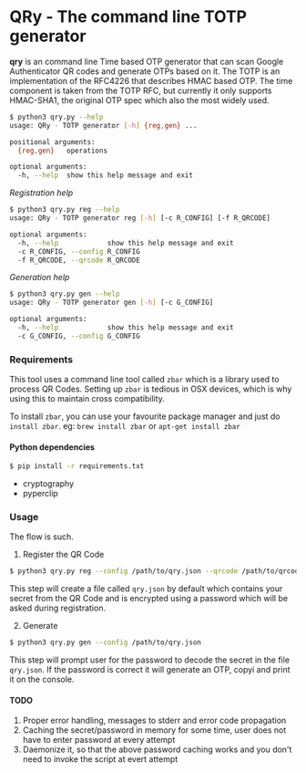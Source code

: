 # QRy - The command line TOTP generator

**qry** is an command line Time based OTP generator that can scan Google Authenticator QR codes and generate OTPs based on it. The TOTP is an implementation of the RFC4226 that describes HMAC based OTP. The time component is taken from the TOTP RFC, but currently it only supports HMAC-SHA1, the original OTP spec which also the most widely used.

```bash
$ python3 qry.py --help
usage: QRy - TOTP generator [-h] {reg,gen} ...

positional arguments:
  {reg,gen}   operations

optional arguments:
  -h, --help  show this help message and exit
```
_Registration help_
```bash
$ python3 qry.py reg --help
usage: QRy - TOTP generator reg [-h] [-c R_CONFIG] [-f R_QRCODE]

optional arguments:
  -h, --help            show this help message and exit
  -c R_CONFIG, --config R_CONFIG
  -f R_QRCODE, --qrcode R_QRCODE
```
_Generation help_
```bash
$ python3 qry.py gen --help
usage: QRy - TOTP generator gen [-h] [-c G_CONFIG]

optional arguments:
  -h, --help            show this help message and exit
  -c G_CONFIG, --config G_CONFIG
```

### Requirements
This tool uses a command line tool called `zbar` which is a library used to process QR Codes. Setting up `zbar` is tedious in OSX devices, which is why using this to maintain cross compatibility.

To install `zbar`, you can use your favourite package manager and just do `install zbar`.
eg: `brew install zbar` or `apt-get install zbar`

#### Python dependencies
```bash
$ pip install -r requirements.txt
```
* cryptography
* pyperclip

### Usage
The flow is such.
1. Register the QR Code
```bash
$ python3 qry.py reg --config /path/to/qry.json --qrcode /path/to/qrcode.png
```
This step will create a file called `qry.json` by default which contains your secret from the QR Code and is encrypted using a password which will be asked during registration.

2. Generate
```bash
$ python3 qry.py gen --config /path/to/qry.json
```
This step will prompt user for the password to decode the secret in the file `qry.json`. If the password is correct it will generate an OTP, copyi and print it on the console.


#### TODO
1. Proper error handling, messages to stderr and error code propagation
2. Caching the secret/password in memory for some time, user does not have to enter password at every attempt
3. Daemonize it, so that the above password caching works and you don't need to invoke the script at evert attempt
